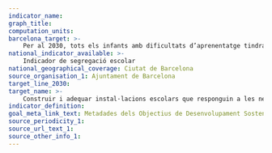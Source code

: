 ```yaml
---
indicator_name: 
graph_title:
computation_units: 
barcelona_target: >-
    Per al 2030, tots els infants amb dificultats d’aprenentatge tindran accés un recurs o un centre especialitzat per promoure el seu desenvolupament precoç
national_indicator_available: >-
    Indicador de segregació escolar
national_geographical_coverage: Ciutat de Barcelona 
source_organisation_1: Ajuntament de Barcelona
target_line_2030:
target_name: >-
    Construir i adequar instal·lacions escolars que responguin a les necessitats dels infants i les persones discapacitades, tinguin en compte les qüestions de gènere i ofereixin entorns d’aprenentatge segurs, no violents, inclusius i eficaços per a totes les persones
indicator_definition:
goal_meta_link_text: Metadades dels Objectius de Desenvolupament Sostenible de les Nacions Unides (pdf 894kB)
source_periodicity_1:
source_url_text_1: 
source_other_info_1: 
---
```

